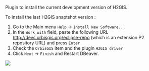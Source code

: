 Plugin to install the current development version of H2GIS.

To install the last H2GIS snaptshot version : 

1. Go to the Main menu `Help` -> `Install New Software...`
2. In the `Work with` field, paste the following URL http://devs.orbisgis.org/eclipse-repo (which is an extension P2 repository URL) and press `Enter`
3. Check the `OrbisGIS` item and the plugin `H2GIS driver` 
4. Click `Next` -> `Finish` and Restart DBeaver.

![](https://github.com/orbisgis/geoclimate/blob/master/docs/resources/images/for_users/dbeaver_install_plugins.png)
